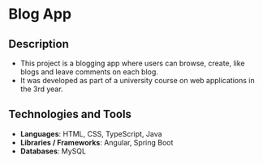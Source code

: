 # Blog App
 
## Description
- This project is a blogging app where users can browse, create, like blogs and leave comments on each blog.
- It was developed as part of a university course on web applications in the 3rd year.

## Technologies and Tools
- **Languages**: HTML, CSS, TypeScript, Java
- **Libraries / Frameworks**: Angular, Spring Boot
- **Databases**: MySQL
